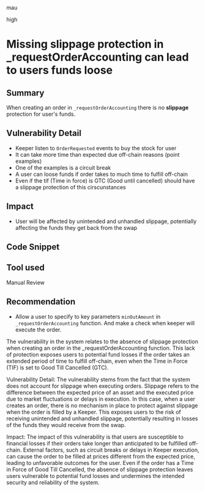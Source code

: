 mau

high

# Missing slippage protection in _requestOrderAccounting can lead to users funds loose

## Summary
When creating an order  in `_requestOrderAccounting` there is no **slippage** protection for user's funds. 

## Vulnerability Detail

- Keeper listen  to `OrderRequested` events  to buy the stock for user
- It can take more time than expected due off-chain reasons (point examples)
- One of the examples is a circuit break
- A user can loose funds if order takes to much time to fulfill off-chain 
- Even if the tif (Time in force) is GTC (Good until cancelled) should have a slippage protection of this cirscunstances

## Impact
- User will be affected by unintended and unhandled slippage, potentially affecting the funds they get back from the swap

## Code Snippet


## Tool used

Manual Review

## Recommendation

- Allow a user to specify to key parameters `minOutAmount` in `_requestOrderAccounting` function. And make a check when keeper will execute the order.

The vulnerability in the system relates to the absence of slippage protection when creating an order in the _requestOrderAccounting function. This lack of protection exposes users to potential fund losses if the order takes an extended period of time to fulfill off-chain, even when the Time in Force (TIF) is set to Good Till Cancelled (GTC).

Vulnerability Detail:
The vulnerability stems from the fact that the system does not account for slippage when executing orders. Slippage refers to the difference between the expected price of an asset and the executed price due to market fluctuations or delays in execution. In this case, when a user creates an order, there is no mechanism in place to protect against slippage when the order is filled by a Keeper. This exposes users to the risk of receiving unintended and unhandled slippage, potentially resulting in losses of the funds they would receive from the swap.

Impact:
The impact of this vulnerability is that users are susceptible to financial losses if their orders take longer than anticipated to be fulfilled off-chain. External factors, such as circuit breaks or delays in Keeper execution, can cause the order to be filled at prices different from the expected price, leading to unfavorable outcomes for the user. Even if the order has a Time in Force of Good Till Cancelled, the absence of slippage protection leaves users vulnerable to potential fund losses and undermines the intended security and reliability of the system.